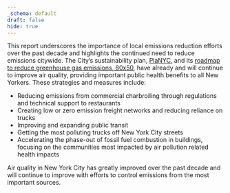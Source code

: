 ```yaml
---
_schema: default
draft: false
hide: true
---
```

This report underscores the importance of local emissions reduction efforts over the past decade and highlights the continued need to reduce emissions citywide. The City’s sustainability plan, <a target="_blank" rel="noopener" href="https://climate.cityofnewyork.us/initiatives/planyc-getting-sustainability-done/">PlaNYC</a>, and its [roadmap to reduce greenhouse gas emissions, 80x50](https://www.nyc.gov/assets/sustainability/downloads/pdf/publications/New%20York%20City's%20Roadmap%20to%2080%20x%2050_Final.pdf), have already and will continue to improve air quality, providing important public health benefits to all New Yorkers. These strategies and measures include:

* Reducing emissions from commercial charbroiling through regulations and technical support to restaurants
* Creating low or zero emission freight networks and reducing reliance on trucks
* Improving and expanding public transit
* Getting the most polluting trucks off New York City streets
* Accelerating the phase-out of fossil fuel combustion in buildings, focusing on the communities most impacted by air pollution related health impacts

Air quality in New York City has greatly improved over the past decade and will continue to improve with efforts to control emissions from the most important sources.